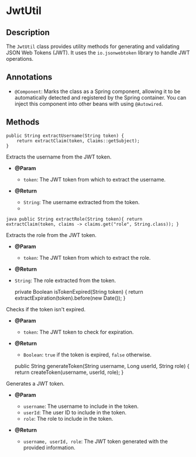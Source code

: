 # JwtUtil

## Description
The `JwtUtil` class provides utility methods for generating and validating JSON Web Tokens (JWT). It uses the `io.jsonwebtoken` library to handle JWT operations.

## Annotations
- `@Component`: Marks the class as a Spring component, allowing it to be automatically detected and registered by the Spring container. You can inject this component into other beans with using `@Autowired`.

## Methods
    public String extractUsername(String token) {
        return extractClaim(token, Claims::getSubject);
    }

Extracts the username from the JWT token.

- **@Param**
    - `token`: The JWT token from which to extract the username.

- **@Return**
    - `String`: The username extracted from the token.
    - 
`java
  public String extractRole(String token){
  return extractClaim(token, claims -> claims.get("role", String.class));
  }
`

Extracts the role from the JWT token.
- **@Param**
    - `token`: The JWT token from which to extract the role.

- **@Return**
- `String`: The role extracted from the token.


    private Boolean isTokenExpired(String token) {
        return extractExpiration(token).before(new Date());
    }

Checks if the token isn't expired.

- **@Param**
    - `token`: The JWT token to check for expiration.

- **@Return**
    - `Boolean`: `true` if the token is expired, `false` otherwise.


    public String generateToken(String username, Long userId, String role) {
        return createToken(username, userId, role);
    }

Generates a JWT token.

- **@Param**
    - `username`: The username to include in the token.
    - `userId`: The user ID to include in the token.
    - `role`: The role to include in the token.

- **@Return**
    - `username, userId, role`: The JWT token generated with the provided information.


